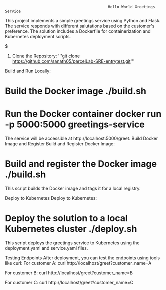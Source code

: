                                                   Hello World Greetings Service


This project implements a simple greetings service using Python and Flask. The service responds with different salutations based on the customer's preference. The solution includes a Dockerfile for containerization and Kubernetes deployment scripts.





$

1. Clone the Repository:
    '''git clone https://github.com/sanath05/parcelLab-SRE-entrytest.git'''


Build and Run Locally:
# Build the Docker image ./build.sh 
# Run the Docker container docker run -p 5000:5000 greetings-service


The service will be accessible at http://localhost:5000/greet.
Build Docker Image and Register
Build and Register Docker Image:
# Build and register the Docker image ./build.sh
This script builds the Docker image and tags it for a local registry.

Deploy to Kubernetes
Deploy to Kubernetes:
# Deploy the solution to a local Kubernetes cluster ./deploy.sh

This script deploys the greetings service to Kubernetes using the deployment.yaml and service.yaml files.

Testing Endpoints
After deployment, you can test the endpoints using tools like curl:
For customer A:
curl http://localhost/greet?customer_name=A


For customer B:
curl http://localhost/greet?customer_name=B


For customer C:
curl http://localhost/greet?customer_name=C
